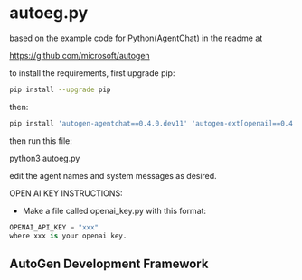 # autoeg.py

based on the example code for Python(AgentChat) in the readme at

https://github.com/microsoft/autogen

to install the requirements, first upgrade pip:
```bash
pip install --upgrade pip
```
then:
```bash
pip install 'autogen-agentchat==0.4.0.dev11' 'autogen-ext[openai]==0.4.0.dev11'
```
then run this file:

python3 autoeg.py

edit the agent names and system messages as desired.

OPEN AI KEY INSTRUCTIONS:
- Make a file called openai_key.py with this format:
```python
OPENAI_API_KEY = "xxx"
where xxx is your openai key.
```

## AutoGen Development Framework
